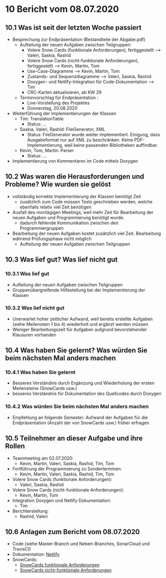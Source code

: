 # 10 Bericht vom 08.07.2020
  
## 10.1  Was ist seit der letzten Woche passiert

+ Besprechung zur Endpräsentation (Bestandteile der Abgabe.pdf)
  + Aufteilung der neuen Aufgaben zwischen Teilgruppen:
    + Volere Snow Cards (funktionale Anforderungen), fertiggestellt --> Valeri, Saskia, Rashid
    + Volere Snow Cards (nicht-funktionale Anforderungen), fertiggestellt --> Kevin, Martin, Tom
    + Use-Case-Diagramme --> Kevin, Martin, Tom
    + Zustands- und Sequenzdiagramme --> Valeri, Saskia, Rashid
    + Doxygen- und Netlify-Integration für Code-Dokumentation --> Tim
    + CRC-Karten aktualisieren, ab KW 29
  + Terminvorschlag für Endpräsentation :
    + Live-Vorstellung des Projektes
    + Donnerstag, 20.08.2020
+ Weiterführung der Implementierungen der Klassen
  + Tim: TranslationTable
    + Status: ...
  + Saskia, Valeri, Rashid:  FileGenerator, XML
    + Status: FileGenerator wurde weiter implementiert. Einigung, dass Ausgabeformat nur auf XML zu beschränken. Keine PDF-Implementierung, weil keine passenden Bibliotheken auffindbar.
  + Kevin, Tom, Martin: Parser
    + Status: ...
+ Implementierung von Kommentaren im Code mittels Doxygen

## 10.2 Was waren die Herausforderungen und Probleme? Wie wurden sie gelöst

+ vollständig korrekte Implementierung der Klassen benötigt Zeit
  + zusätzlich zum Code müssen Tests geschrieben werden, welche ebenfalls relativ viel Zeit benötigen
+ Ausfall des montägigen Meetings, weil mehr Zeit für Bearbeitung der neuen Aufgaben und Programmierung benötigt wurde.
  + dadurch fehlende Kommunikation zwischen den Programmiergruppen
+ Bearbeitung der neuen Aufgaben kostet zusätzlich viel Zeit. Bearbeitung während Prüfungsphase nicht möglich
  + Aufteilung der neuen Aufgaben zwischen Teilgruppen

## 10.3 Was lief gut? Was lief nicht gut

### 10.3.1 Was lief gut

+ Aufteilung der neuen Aufgaben zwischen Teilgruppen
+ Gruppenübergreifende Hilfestellung bei der Implementierung der Klassen

### 10.3.2 Was lief nicht gut

+ Unerwartet hoher zeitlicher Aufwand, weil bereits erstellte Aufgaben (siehe Meilenstein 1 bis 4) wiederholt und ergänzt werden müssen
+ Weniger Bearbeitungszeit für Aufgaben aufgrund bevorstehender Klausuren vorhanden

## 10.4 Was haben Sie gelernt? Was würden Sie beim nächsten Mal anders machen

### 10.4.1 Was haben Sie gelernt

+ Besseres Verständnis durch Ergänzung und Wiederholung der ersten Meilensteine (SnowCards usw.)
+ besseres Verständnis für Dokumentation des Quellcodes durch Doxygen

### 10.4.2 Was würden Sie beim nächsten Mal anders machen

+ Empfehlung an folgende Semester: Aufwand der Aufgaben für die Endpräsentation (Anzahl der von SnowCards usw.) früher erfragen

## 10.5 Teilnehmer an dieser Aufgabe und ihre Rollen

+ Teammeeting am 02.07.2020:
  + Kevin, Martin, Valeri, Saskia, Rashid, Tim, Tom
+ Fortführung der Programmierung zu Sonderterminen:
  + Kevin, Martin, Valeri, Saskia, Rashid, Tim, Tom
+ Volere Snow Cards (funktionale Anforderungen):
  + Valeri, Saskia, Rashid
+ Volere Snow Cards (nicht-funktionale Anforderungen):
  + Kevin, Martin, Tom
+ Integration Doxygen und Netlify Dokumentation:
  + Tim
+ Berichterstellung:
  + Rashid, Valeri

## 10.6 Anlagen zum Bericht vom 08.07.2020

+ Code (siehe Master-Branch und Neben-Branches, SonarCloud und TravisCI)
+ Dokumentation: [Netlify](https://bibparser.timkante.dev "Doxygen")
+ SnowCards:
  + [SnowCards funktionale Anforderungen][func]
  + [SnowCards nicht-funktionale Anforderungen][Nonfunc]

[func]: ./../snowCards/functional/snowCardFunctional.md "SnowCards funktionale Anforderungen"
[Nonfunc]: ./../snowCards/nonFunctional/snowCardNonFuctional.md "SnowCards funktionale Anforderungen"
